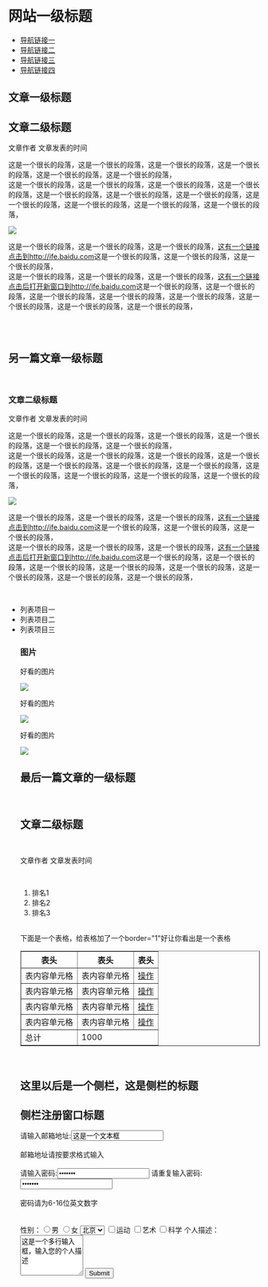 <html>
<body>
<h1>网站一级标题</h1>

<ul>
	<li><a href="#">导航链接一</a></li>
	<li><a href="#">导航链接二</a></li>
	<li><a href="#">导航链接三</a></li>
	<li><a href="#">导航链接四</a></li>
</ul>

<h2>文章一级标题</h2>

<h2>文章二级标题</h2>

<p>文章作者 文章发表的时间</p>

<p>这是一个很长的段落，这是一个很长的段落，这是一个很长的段落，这是一个很长的段落，这是一个很长的段落，这是一个很长的段落，<br/>
这是一个很长的段落，这是一个很长的段落，这是一个很长的段落，这是一个很长的段落，这是一个很长的段落，这是一个很长的段落，这是一个很长的段落，这是一个很长的段落，这是一个很长的段落，这是一个很长的段落，这是一个很长的段落，</p>
<img src="http://wx2.sinaimg.cn/mw690/006wHDM6gy1fdr6bkist9j30k00f03zg.jpg"/>
<p>这是一个很长的段落，这是一个很长的段落，这是一个很长的段落，<a href="http://ife.baidu.com" target="_blank">这有一个链接点击到http://ife.baidu.com</a>这是一个很长的段落，这是一个很长的段落，这是一个很长的段落，<br/>
这是一个很长的段落，这是一个很长的段落，这是一个很长的段落，<a href="http://ife.baidu.com" target="_blank">这有一个链接点击后打开新窗口到http://ife.baidu.com</a>这是一个很长的段落，这是一个很长的段落，这是一个很长的段落，这是一个很长的段落，这是一个很长的段落，这是一个很长的段落，这是一个很长的段落，这是一个很长的段落，</p>
<br/>
<br/>

<h2>另一篇文章一级标题</h2>
<br/>
<h3>文章二级标题</h3>

<p>文章作者 文章发表的时间</p>

<p>这是一个很长的段落，这是一个很长的段落，这是一个很长的段落，这是一个很长的段落，这是一个很长的段落，这是一个很长的段落，<br/>
这是一个很长的段落，这是一个很长的段落，这是一个很长的段落，这是一个很长的段落，这是一个很长的段落，这是一个很长的段落，这是一个很长的段落，这是一个很长的段落，这是一个很长的段落，这是一个很长的段落，这是一个很长的段落，</p>
<img src="http://wx2.sinaimg.cn/mw690/006wHDM6gy1fdr6bkist9j30k00f03zg.jpg"/>
<p>这是一个很长的段落，这是一个很长的段落，这是一个很长的段落，<a href="http://ife.baidu.com" target="_blank">这有一个链接点击到http://ife.baidu.com</a>这是一个很长的段落，这是一个很长的段落，这是一个很长的段落，<br/>
这是一个很长的段落，这是一个很长的段落，这是一个很长的段落，<a href="http://ife.baidu.com" target="_blank">这有一个链接点击后打开新窗口到http://ife.baidu.com</a>这是一个很长的段落，这是一个很长的段落，这是一个很长的段落，这是一个很长的段落，这是一个很长的段落，这是一个很长的段落，这是一个很长的段落，这是一个很长的段落，</p>
<br/>
<ul>
	<li>列表项目一</li>
	<li>列表项目二</li>
	<li>列表项目三</li>

<h3>图片</h3>

<p>好看的图片</p>
<img src="http://wx2.sinaimg.cn/mw690/006wHDM6gy1fdr6bkist9j30k00f03zg.jpg"/>
<br/>
<p>好看的图片</p>
<img src="http://wx2.sinaimg.cn/mw690/006wHDM6gy1fdr6bkist9j30k00f03zg.jpg"/>
<br/>
<p>好看的图片</p>
<img src="http://wx2.sinaimg.cn/mw690/006wHDM6gy1fdr6bkist9j30k00f03zg.jpg"/>
<br/>

<h2>最后一篇文章的一级标题</h2>
<br/>
<h2>文章二级标题</h2>
<br/>
<p>文章作者  文章发表时间</p>
<br/>
<ol>
	<li>排名1</li>
	<li>排名2</li>
	<li>排名3</li>
</ol>
<br/>
<p>下面是一个表格，给表格加了一个border="1"好让你看出是一个表格</p>
<table border="1">
<tr>
	<th>表头</th>
	<th>表头</th>
	<th>表头</th>
</tr>
<tr>
	<td>表内容单元格</td>
	<td>表内容单元格</td>
	<td><a href="#">操作</a></td>
</tr>
<tr>
	<td>表内容单元格</td>
	<td>表内容单元格</td>
	<td><a href="#">操作</a></td>
</tr>
<tr>
	<td>表内容单元格</td>
	<td>表内容单元格</td>
	<td><a href="#">操作</a></td>
</tr>
<tr>
	<td>表内容单元格</td>
	<td>表内容单元格</td>
	<td><a href="#">操作</a></td>
</tr>
<tr>
	<td>总计</td>
	<td colspan="2">1000</td>
</tr>
</table>
<br/>

<h2>这里以后是一个侧栏，这是侧栏的标题<h2>

<h2>侧栏注册窗口标题</h2>
<form action="action_page.php">
请输入邮箱地址:<input type="text" name="这是一个文本框" value="这是一个文本框"><br/>
<br/>
邮箱地址请按要求格式输入<br/><br/>
请输入密码:<input type="password" name="psd" value="这是一个文本框"> 请重复输入密码:<input type="password" name="spsa"  value="这是一个文本框"><br/>
<br/>
密码请为6-16位英文数字<br/>
<br/>
<br/>
性别：<input type="radio" name="sex" value="男" checkde>男  <input type="radio" name="sex" value="女">女
<select name="chengshi">
<option value="bj">北京</option>
<option va;ue="zs">中山</option>
</select>
<input type="checkbox" name="2" value="yd">运动  
<input type="checkbox" name="2"  value="ys">艺术
<input type="checkbox" name="2"  value="kx">科学
个人描述：<textarea rows="5" cols="13" >这是一个多行输入框，输入您的个人描述
</textarea>
<input type="submit">
</form>

</body>
</html>


